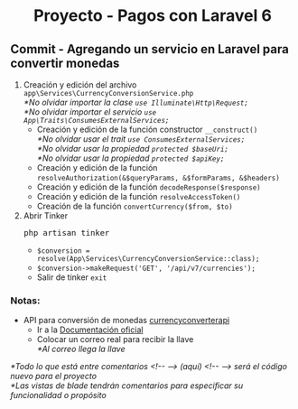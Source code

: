 
  <!-- Title -->
  <h1 align="center">Proyecto - Pagos con Laravel 6</h1>
  <!-- End Title -->

  <!-- Commit name -->
  <h2>Commit - <strong>Agregando un servicio en Laravel para convertir monedas</strong></h2>
  <!-- End Commit name -->
  
  <!-- Commit instructions -->
  <ol>
   <li>
     Creación y edición del archivo <code>app\Services\CurrencyConversionService.php</code>
     <br>
     <em>*No olvidar importar la clase <code>use Illuminate\Http\Request;</code></em>
    <br>
    <em>*No olvidar importar el servicio <code>use App\Traits\ConsumesExternalServices;</code></em>
     <ul>
       <li>
         Creación y edición de la función constructor <code>__construct()</code>
         <br>
         <em>*No olvidar usar el trait <code>use ConsumesExternalServices;</code></em>
         <br>
         <em>*No olvidar usar la propiedad <code>protected $baseUri;</code></em>
         <br>
         <em>*No olvidar usar la propiedad <code>protected $apiKey;</code></em>
        </li>
        <li>
          Creación y edición de la función <code>resolveAuthorization(&$queryParams, &$formParams, &$headers)</code>
        </li>
        <li>
          Creación y edición de la función <code>decodeResponse($response)</code>
        </li>
        <li>
          Creación y edición de la función <code>resolveAccessToken()</code>
        </li>
        <li>
          Creación de la función <code>convertCurrency($from, $to)</code>
        </li>
     </ul>
    </li>
    <li>
      Abrir Tinker
      <pre>php artisan tinker</pre>
      <ul>
        <li><code>$conversion = resolve(App\Services\CurrencyConversionService::class);</code></li>
        <li><code>$conversion->makeRequest('GET', '/api/v7/currencies');</code></li>
        <li>Salir de tinker <code>exit</code></li>
      </ul>
    </li>
  </ol>
  <!-- End Commit instructions -->
  
  <!-- Notes -->
  <h3>Notas:</h3>
  <ul>
    <li>
      API para conversión de monedas <a href="https://www.currencyconverterapi.com/">currencyconverterapi</a>
      <ul>
        <li>Ir a la <a href="https://www.currencyconverterapi.com/docs">Documentación oficial</a> </li>
        <li>
          Colocar un correo real para recibir la llave
          <br>
          <em>*Al correo llega la llave</em>
        </li>
      </ul>
    </li>
  </ul>
    
  <em>
    *Todo lo que está entre comentarios
    &lt;!-- --&gt; (aquí) &lt;!-- --&gt;
    será el código nuevo para el proyecto
  </em>
  <br>
  <em>
    *Las vistas de blade tendrán comentarios para especificar su funcionalidad o propósito
  </em>
  <!-- End notes -->